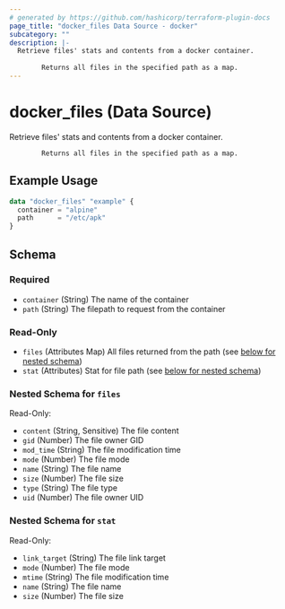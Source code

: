 ```yaml
---
# generated by https://github.com/hashicorp/terraform-plugin-docs
page_title: "docker_files Data Source - docker"
subcategory: ""
description: |-
  Retrieve files' stats and contents from a docker container.
  
  		Returns all files in the specified path as a map.
---
```


# docker_files (Data Source)

Retrieve files' stats and contents from a docker container.

			Returns all files in the specified path as a map.

## Example Usage

```terraform
data "docker_files" "example" {
  container = "alpine"
  path      = "/etc/apk"
}
```

<!-- schema generated by tfplugindocs -->
## Schema

### Required

- `container` (String) The name of the container
- `path` (String) The filepath to request from the container

### Read-Only

- `files` (Attributes Map) All files returned from the path (see [below for nested schema](#nestedatt--files))
- `stat` (Attributes) Stat for file path (see [below for nested schema](#nestedatt--stat))

<a id="nestedatt--files"></a>
### Nested Schema for `files`

Read-Only:

- `content` (String, Sensitive) The file content
- `gid` (Number) The file owner GID
- `mod_time` (String) The file modification time
- `mode` (Number) The file mode
- `name` (String) The file name
- `size` (Number) The file size
- `type` (String) The file type
- `uid` (Number) The file owner UID


<a id="nestedatt--stat"></a>
### Nested Schema for `stat`

Read-Only:

- `link_target` (String) The file link target
- `mode` (Number) The file mode
- `mtime` (String) The file modification time
- `name` (String) The file name
- `size` (Number) The file size
